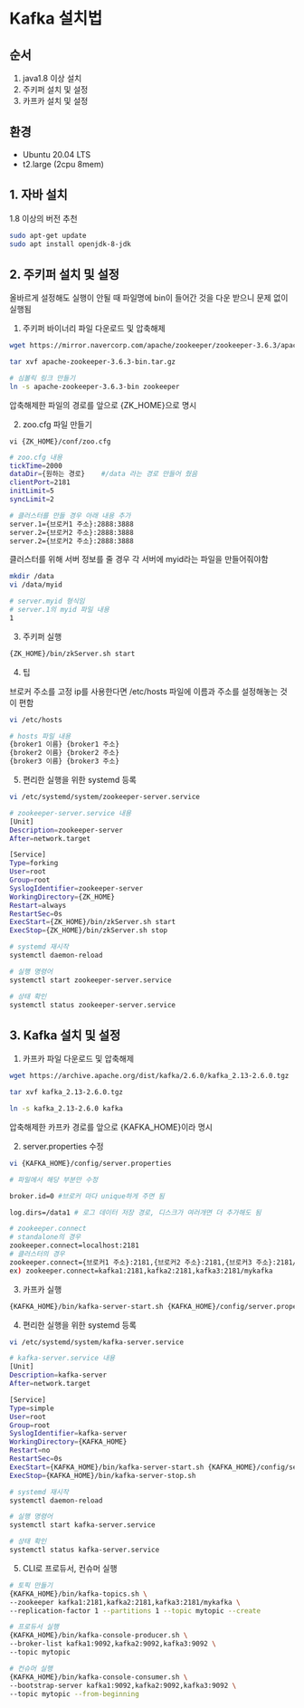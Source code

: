 # Kafka 설치법

## 순서

1. java1.8 이상 설치
2. 주키퍼 설치 및 설정
3. 카프카 설치 및 설정



## 환경

- Ubuntu 20.04 LTS
- t2.large (2cpu 8mem)



## 1. 자바 설치

1.8 이상의 버전 추천

```bash
sudo apt-get update
sudo apt install openjdk-8-jdk
```



## 2. 주키퍼 설치 및 설정

올바르게 설정해도 실행이 안될 때 파일명에 bin이 들어간 것을 다운 받으니 문제 없이 실행됨

1. 주키퍼 바이너리 파일 다운로드 및 압축해제

```bash
wget https://mirror.navercorp.com/apache/zookeeper/zookeeper-3.6.3/apache-zookeeper-3.6.3-bin.tar.gz

tar xvf apache-zookeeper-3.6.3-bin.tar.gz

# 심볼릭 링크 만들기
ln -s apache-zookeeper-3.6.3-bin zookeeper
```

압축해제한 파일의 경로를 앞으로 {ZK_HOME}으로 명시

2. zoo.cfg 파일 만들기

```
vi {ZK_HOME}/conf/zoo.cfg
```

```bash
# zoo.cfg 내용
tickTime=2000
dataDir={원하는 경로}	#/data 라는 경로 만들어 줬음
clientPort=2181
initLimit=5
syncLimit=2

# 클러스터를 만들 경우 아래 내용 추가
server.1={브로커1 주소}:2888:3888
server.2={브로커2 주소}:2888:3888
server.2={브로커2 주소}:2888:3888
```

클러스터를 위해 서버 정보를 줄 경우 각 서버에 myid라는 파일을 만들어줘야함

```bash
mkdir /data
vi /data/myid
```

```bash
# server.myid 형식임
# server.1의 myid 파일 내용
1
```

3. 주키퍼 실행

```bash
{ZK_HOME}/bin/zkServer.sh start
```

4. 팁

브로커 주소를 고정 ip를 사용한다면 /etc/hosts 파일에 이름과 주소를 설정해놓는 것이 편함

```bash
vi /etc/hosts

# hosts 파일 내용
{broker1 이름} {broker1 주소}
{broker2 이름} {broker2 주소}
{broker3 이름} {broker3 주소}
```

5. 편리한 실행을 위한 systemd 등록

```bash
vi /etc/systemd/system/zookeeper-server.service

# zookeeper-server.service 내용
[Unit]
Description=zookeeper-server
After=network.target

[Service]
Type=forking
User=root
Group=root
SyslogIdentifier=zookeeper-server
WorkingDirectory={ZK_HOME}
Restart=always
RestartSec=0s
ExecStart={ZK_HOME}/bin/zkServer.sh start
ExecStop={ZK_HOME}/bin/zkServer.sh stop

# systemd 재시작
systemctl daemon-reload

# 실행 명령어
systemctl start zookeeper-server.service

# 상태 확인
systemctl status zookeeper-server.service

```



## 3. Kafka 설치 및 설정

1. 카프카 파일 다운로드 및 압축해제

```bash
wget https://archive.apache.org/dist/kafka/2.6.0/kafka_2.13-2.6.0.tgz

tar xvf kafka_2.13-2.6.0.tgz

ln -s kafka_2.13-2.6.0 kafka
```

압축해제한 카프카 경로를 앞으로 {KAFKA_HOME}이라 명시

2. server.properties 수정

```bash
vi {KAFKA_HOME}/config/server.properties

# 파일에서 해당 부분만 수정

broker.id=0	#브로커 마다 unique하게 주면 됨

log.dirs=/data1 # 로그 데이터 저장 경로, 디스크가 여러개면 더 추가해도 됨

# zookeeper.connect
# standalone의 경우
zookeeper.connect=localhost:2181
# 클러스터의 경우
zookeeper.connect={브로커1 주소}:2181,{브로커2 주소}:2181,{브로커3 주소}:2181/{지노드 이름}
ex) zookeeper.connect=kafka1:2181,kafka2:2181,kafka3:2181/mykafka
```

3. 카프카 실행

```bash
{KAFKA_HOME}/bin/kafka-server-start.sh {KAFKA_HOME}/config/server.properties -daemon
```

4. 편리한 실행을 위한 systemd 등록

```bash
vi /etc/systemd/system/kafka-server.service

# kafka-server.service 내용
[Unit]
Description=kafka-server
After=network.target

[Service]
Type=simple
User=root
Group=root
SyslogIdentifier=kafka-server
WorkingDirectory={KAFKA_HOME}
Restart=no
RestartSec=0s
ExecStart={KAFKA_HOME}/bin/kafka-server-start.sh {KAFKA_HOME}/config/server.properties
ExecStop={KAFKA_HOME}/bin/kafka-server-stop.sh

# systemd 재시작
systemctl daemon-reload

# 실행 명령어
systemctl start kafka-server.service

# 상태 확인
systemctl status kafka-server.service
```



5. CLI로 프로듀서, 컨슈머 실행

```bash
# 토픽 만들기
{KAFKA_HOME}/bin/kafka-topics.sh \
--zookeeper kafka1:2181,kafka2:2181,kafka3:2181/mykafka	\
--replication-factor 1 --partitions 1 --topic mytopic --create

# 프로듀서 실행
{KAFKA_HOME}/bin/kafka-console-producer.sh \
--broker-list kafka1:9092,kafka2:9092,kafka3:9092 \
--topic mytopic

# 컨슈머 실행
{KAFKA_HOME}/bin/kafka-console-consumer.sh \
--bootstrap-server kafka1:9092,kafka2:9092,kafka3:9092 \
--topic mytopic --from-beginning
```

